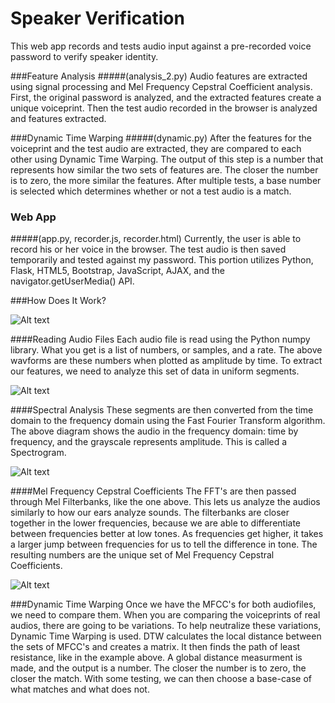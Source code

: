 Speaker Verification
=======

This web app records and tests audio input against a pre-recorded voice password to verify speaker identity.

###Feature Analysis
#####(analysis_2.py)
Audio features are extracted using signal processing and Mel Frequency Cepstral Coefficient analysis. First, the original password is analyzed, and the extracted features create a unique voiceprint. Then the test audio recorded in the browser is analyzed and features extracted.

###Dynamic Time Warping
#####(dynamic.py)
After the features for the voiceprint and the test audio are extracted, they are compared to each other using Dynamic Time Warping. The output of this step is a number that represents how similar the two sets of features are. The closer the number is to zero, the more similar the features. After multiple tests, a base number is selected which determines whether or not a test audio is a match.

### Web App
#####(app.py, recorder.js, recorder.html)
Currently, the user is able to record his or her voice in the browser. The test audio is then saved temporarily and tested against my password. This portion utilizes Python, Flask, HTML5, Bootstrap, JavaScript, AJAX, and the navigator.getUserMedia() API.

###How Does It Work?

![Alt text](screenshots/waveforms.jpg "Audio Wavs")

####Reading Audio Files
Each audio file is read using the Python numpy library. What you get is a list of numbers, or samples, and a rate. The above wavforms are these numbers when plotted as amplitude by time. To extract our features, we need to analyze this set of data in uniform segments.

![Alt text](screenshots/spectrograms.jpg "Spectral Analysis")

####Spectral Analysis
These segments are then converted from the time domain to the frequency domain using the Fast Fourier Transform algorithm. The above diagram shows the audio in the frequency domain: time by frequency, and the grayscale represents amplitude. This is called a Spectrogram.

![Alt text](screenshots/filterbank.png "Mel Filters")

####Mel Frequency Cepstral Coefficients
The FFT's are then passed through Mel Filterbanks, like the one above. This lets us analyze the audios similarly to how our ears analyze sounds. The filterbanks are closer together in the lower frequencies, because we are able to differentiate between frequencies better at low tones. As frequencies get higher, it takes a larger jump between frequencies for us to tell the difference in tone. The resulting numbers are the unique set of Mel Frequency Cepstral Coefficients.

![Alt text](screenshots/dtw.png "Dynamic Time Warping")

###Dynamic Time Warping
Once we have the MFCC's for both audiofiles, we need to compare them. When you are comparing the voiceprints of real audios, there are going to be variations. To help neutralize these variations, Dynamic Time Warping is used. DTW calculates the local distance between the sets of MFCC's and creates a matrix. It then finds the path of least resistance, like in the example above. A global distance measurment is made, and the output is a number. The closer the number is to zero, the closer the match. With some testing, we can then choose a base-case of what matches and what does not.

